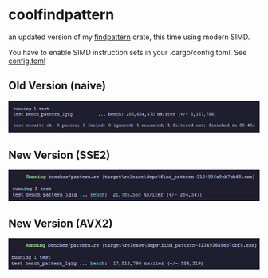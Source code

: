 # coolfindpattern

an updated version of my [findpattern](https://github.com/unknowntrojan/findpattern) crate, this time using modern SIMD.

You have to enable SIMD instruction sets in your .cargo/config.toml. See [config.toml](.cargo/config.toml)

## Old Version (naive)

![Old Benchmark](images/old.png)

## New Version (SSE2)

![New Benchmark SSE2](images/sse2.png)

## New Version (AVX2)

![New Benchmark AVX2](images/avx2.png)
